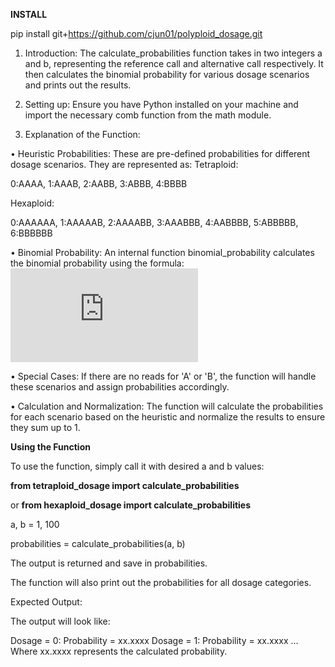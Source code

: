 **INSTALL**

pip install git+https://github.com/cjun01/polyploid_dosage.git

1. Introduction:
The calculate_probabilities function takes in two integers a and b, representing the reference call and alternative call respectively. It then calculates the binomial probability for various dosage scenarios and prints out the results.


2. Setting up:
Ensure you have Python installed on your machine and import the necessary comb function from the math module.


3. Explanation of the Function:


  •	Heuristic Probabilities: These are pre-defined probabilities for different dosage scenarios. They are represented as:
  Tetraploid:
  
  0:AAAA, 1:AAAB, 2:AABB, 3:ABBB, 4:BBBB 
  
  Hexaploid:
  
  0:AAAAAA, 1:AAAAAB, 2:AAAABB, 3:AAABBB, 4:AABBBB, 5:ABBBBB, 6:BBBBBB

  
  •	Binomial Probability: An internal function binomial_probability calculates the binomial probability using the formula:
  ![formula](https://latex.codecogs.com/gif.latex?P%28X=k%29%20%3D%20%5Cbinom%7Bn%7D%7Bk%7D%20p%5Ek%20%281-p%29%5E%7Bn-k%7D)


  •	Special Cases: If there are no reads for 'A' or 'B', the function will handle these scenarios and assign probabilities accordingly.


  •	Calculation and Normalization: The function will calculate the probabilities for each scenario based on the heuristic and normalize the results to ensure they sum up to 1.


**Using the Function**


To use the function, simply call it with desired a and b values:

**from tetraploid_dosage import calculate_probabilities**

or **from hexaploid_dosage import calculate_probabilities**


a, b = 1, 100

probabilities = calculate_probabilities(a, b)

The output is returned and save in probabilities.

The function will also print out the probabilities for all dosage categories.

Expected Output:

The output will look like:

Dosage = 0: Probability = xx.xxxx
Dosage = 1: Probability = xx.xxxx
...
Where xx.xxxx represents the calculated probability.
